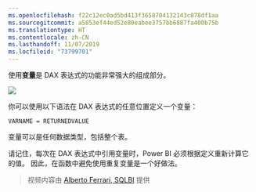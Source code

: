 ```yaml
---
ms.openlocfilehash: f22c12ec0ad5bd413f3658704132143c878df1aa
ms.sourcegitcommit: a5853ef44ed52e80eabee3757bb6887fa400b75b
ms.translationtype: HT
ms.contentlocale: zh-CN
ms.lasthandoff: 11/07/2019
ms.locfileid: "73799701"
---
```

使用**变量**是 DAX 表达式的功能非常强大的组成部分。

![](media/7-4-dax-expressions/dax-variables_1.png)

你可以使用以下语法在 DAX 表达式的任意位置定义一个变量：

    VARNAME = RETURNEDVALUE

变量可以是任何数据类型，包括整个表。

请记住，每次在 DAX 表达式中引用变量时，Power BI 必须根据定义重新计算它的值。 因此，在函数中避免使用重复变量是一个好做法。

> 视频内容由 [Alberto Ferrari, SQLBI](https://www.sqlbi.com/learning-dax) 提供
> 
> 

